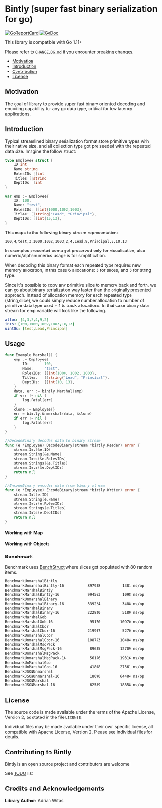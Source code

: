 # Bintly (super fast binary serialization for go) 

[![GoReportCard](https://goreportcard.com/badge/github.com/viant/bintly)](https://goreportcard.com/report/github.com/viant/bintly)
[![GoDoc](https://godoc.org/github.com/viant/bintly?status.svg)](https://godoc.org/github.com/viant/bintly)

This library is compatible with Go 1.11+

Please refer to [`CHANGELOG.md`](CHANGELOG.md) if you encounter breaking changes.

- [Motivation](#motivation)
- [Introduction](#introduction)
- [Contribution](#contributing-to-bintly)
- [License](#license)

## Motivation

The goal of library to provide super fast binary oriented decoding and encoding capability for any go data type, critical
for low latency applications.


## Introduction

Typical streamlined binary serialization format store primitive types with their native size, and all collection type
got pre seeded with the repeated data size. Imagine the follow struct:

```go
type Employee struct {
	ID int
	Name string
	RolesIDs []int
	Titles []string
    DeptIDs []int
}

var emp := Employee{
    ID: 100,
    Name: "test",
    RolesIDs: []int{1000,1002,1003},
    Titles: []string{"Lead", "Principal"},
    DeptIDs: []int{10,13},
}
```
This maps to the following binary stream representation:
```
100,4,test,3,1000,1002,1003,2,4,Lead,9,Principal,2,10,13
```

In examples presented coma got preserved only for visualisation, also numeric/alphanumerics usage is for simplification.

When decoding this binary format each repeated type requires new memory allocation, in this case 6 allocations:
3 for slices, and 3 for string type. 

Since it's possible to copy any primitive slice to memory back and forth, we can go about binary serialization way faster than the originally presented approach.
Instead of allocation memory for each repeated type (string,slice), we could simply reduce number allocation to number of 
primitive data type used + 1 to track allocations.
In that case binary data stream for emp variable will look like the following. 

```yaml
alloc: [4,3,2,4,9,2] 
ints: [100,1000,1002,1003,10,13]
uint8s: [test,Lead,Principal]
```


## Usage

```go
func Example_Marshal() {
	emp := Employee{
		ID:       100,
		Name:     "test",
		RolesIDs: []int{1000, 1002, 1003},
		Titles:   []string{"Lead", "Principal"},
		DeptIDs:  []int{10, 13},
	}
	data, err := bintly.Marshal(emp)
	if err != nil {
		log.Fatal(err)
	}
	clone := Employee{}
	err = bintly.Unmarshal(data, &clone)
	if err != nil {
		log.Fatal(err)
	}
}

//DecodeBinary decodes data to binary stream
func (e *Employee) DecodeBinary(stream *bintly.Reader) error {
	stream.Int(&e.ID)
	stream.String(&e.Name)
	stream.Ints(&e.RolesIDs)
	stream.Strings(&e.Titles)
	stream.Ints(&e.DeptIDs)
	return nil
}

//EncodeBinary encodes data from binary stream
func (e *Employee) EncodeBinary(stream *bintly.Writer) error {
	stream.Int(e.ID)
	stream.String(e.Name)
	stream.Ints(e.RolesIDs)
	stream.Strings(e.Titles)
	stream.Ints(e.DeptIDs)
	return nil
}
```

#### Working with Map


#### Working with Objects


### Benchmark

Benchmark uses [BenchStruct](stress/bench.go)  where slices got populated with 80 random items.

```bash
BenchmarkUnmarshalBintly
BenchmarkUnmarshalBintly-16     	  897988	      1381 ns/op	    3762 B/op	       6 allocs/op
BenchmarkMarshalBintly
BenchmarkMarshalBintly-16       	  994563	      1098 ns/op	    2305 B/op	       1 allocs/op
BenchmarkUnmarshalBinary
BenchmarkUnmarshalBinary-16     	  339224	      3488 ns/op	    3152 B/op	      73 allocs/op
BenchmarkMarshalBinary
BenchmarkMarshalBinary-16       	  222820	      5180 ns/op	    4536 B/op	       7 allocs/op
BenchmarkMarshalGob
BenchmarkMarshalGob-16          	   95170	     10970 ns/op	    9840 B/op	      38 allocs/op
BenchmarkMarshalCbor
BenchmarkMarshalCbor-16         	  219997	      5270 ns/op	    1793 B/op	       1 allocs/op
BenchmarkUnmarshalCbor
BenchmarkUnmarshalCbor-16       	  108753	     10484 ns/op	    3488 B/op	      79 allocs/op
BenchmarkMarshalMsgPack
BenchmarkMarshalMsgPack-16      	   89685	     12709 ns/op	    4610 B/op	       8 allocs/op
BenchmarkUnmarshalMsgPack
BenchmarkUnmarshalMsgPack-16    	   56156	     19316 ns/op	    4899 B/op	      84 allocs/op
BenchmarkUnMarshalGob
BenchmarkUnMarshalGob-16        	   41808	     27361 ns/op	   13672 B/op	     317 allocs/op
BenchmarkJSONUnmarshal
BenchmarkJSONUnmarshal-16       	   18090	     64484 ns/op	   15280 B/op	     303 allocs/op
BenchmarkJSONMarshal
BenchmarkJSONMarshal-16         	   62589	     18858 ns/op	    3570 B/op	       2 allocs/op
```


<a name="License"></a>
## License

The source code is made available under the terms of the Apache License, Version 2, as stated in the file `LICENSE`.

Individual files may be made available under their own specific license,
all compatible with Apache License, Version 2. Please see individual files for details.

<a name="Credits-and-Acknowledgements"></a>

## Contributing to Bintly

Bintly is an open source project and contributors are welcome!

See [TODO](TODO.md) list

## Credits and Acknowledgements

**Library Author:** Adrian Witas

